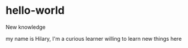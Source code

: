 # hello-world
New knowledge

my name is Hilary,
I'm a curious learner willing to learn new things here 
